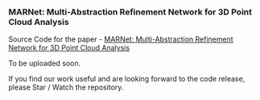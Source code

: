 ### MARNet: Multi-Abstraction Refinement Network for 3D Point Cloud Analysis
Source Code for the paper - [MARNet: Multi-Abstraction Refinement Network for 3D Point Cloud Analysis](https://arxiv.org/abs/2011.00923)

To be uploaded soon.

If you find our work useful and are looking forward to the code release, please Star / Watch the repository.
